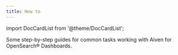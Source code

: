 ```yaml
---
title: How to
---
```


import DocCardList from '@theme/DocCardList';

Some step-by-step guides for common tasks working with Aiven for OpenSearch® Dashboards.

<DocCardList />
